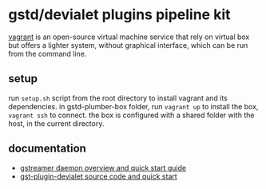 # gstd/devialet plugins pipeline kit

[vagrant](https://www.vagrantup.com/) is an open-source virtual machine service that rely on virtual box but offers a lighter system, without graphical interface, which can be run from the command line. 

## setup
run ```setup.sh``` script from the root directory to install vagrant and its dependencies.
in gstd-plumber-box folder, run ```vagrant up``` to install the box, ```vagrant ssh``` to connect. 
the box is configured with a shared folder with the host, in the current directory. 

## documentation

* [gstreamer daemon overview and quick start guide](https://developer.ridgerun.com/wiki/index.php/GStreamer_Daemon)
* [gst-plugin-devialet source code and quick start](https://github.com/devialet/gst-plugins-devialet)
